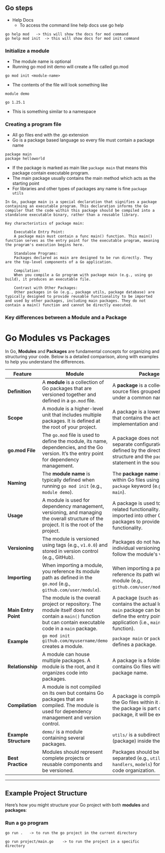 ## Go steps

- Help Docs
  - To access the command line help docs use go help
```
go help mod   -> this will show the docs for mod command
go help mod init  -> this will show docs for mod init command
```

### Initialize a module
- The module name is optional
- Running go mod init demo will create a file called go.mod

```
go mod init <module-name>
```

- The contents of the file will look something like
```
module demo

go 1.25.1
```
- This is something similar to a namespace

### Creating a program file
- All go files end with the .go extension
- Go is a package based language so every file must contain a package name
```
package main
package helloworld
```
- If the package is marked as main like `package main` that means this package contain executable program.
- The main package usually contains the main method which acts as the starting point
- For libraries and other types of packages any name is fine `package utils`
```
In Go, package main is a special declaration that signifies a package containing an executable program. This declaration informs the Go compiler that the code within this package should be compiled into a standalone executable binary, rather than a reusable library.

Key characteristics of package main:

    Executable Entry Point:
    A package main must contain a func main() function. This main() function serves as the entry point for the executable program, meaning the program's execution begins here.

    Standalone Programs:
    Packages declared as main are designed to be run directly. They are the top-level components of a Go application.

    Compilation:
    When you compile a Go program with package main (e.g., using go build), it produces an executable file.

    Contrast with Other Packages:
    Other packages in Go (e.g., package utils, package database) are typically designed to provide reusable functionality to be imported and used by other packages, including main packages. They do not contain a main() function and cannot be directly executed.
```

### Key differences between a Module and a Package
# Go Modules vs Packages

In Go, **Modules** and **Packages** are fundamental concepts for organizing and structuring your code. Below is a detailed comparison, along with examples to help you understand the differences.

| **Feature**                   | **Module**                                           | **Package**                                              |
|-------------------------------|------------------------------------------------------|----------------------------------------------------------|
| **Definition**                 | A **module** is a collection of Go packages that are versioned together and defined in a `go.mod` file. | A **package** is a collection of Go source files grouped together under a common name. |
| **Scope**                      | A module is a higher-level unit that includes multiple packages. It is defined at the root of your project. | A package is a lower-level unit that contains the actual implementation and logic. |
| **go.mod File**                | The `go.mod` file is used to define the module, its name, dependencies, and the Go version. It’s the entry point for dependency management. | A package does not have a separate configuration file; it’s defined by the directory structure and the `package` statement in the source files. |
| **Naming**                     | The **module name** is typically defined when running `go mod init` (e.g., `module demo`). | The **package name** is defined within Go files using the `package` keyword (e.g., `package main`). |
| **Usage**                      | A module is used for dependency management, versioning, and managing the overall structure of the project. It is the root of the project. | A package is used to group related functionality. It is imported into other Go files or packages to provide reusable functionality. |
| **Versioning**                 | The module is versioned using tags (e.g., `v1.0.0`) and stored in version control (e.g., GitHub). | Packages do not have individual versioning; they follow the module's version. |
| **Importing**                  | When importing a module, you reference its module path as defined in the `go.mod` (e.g., `github.com/user/module`). | When importing a package, you reference its path within the module (e.g., `github.com/user/module/utils`). |
| **Main Entry Point**           | The module is the overall project or repository. The module itself does not contain a `main()` function but can contain executable code in a `main` package. | A package (such as `main`) contains the actual logic. A `main` package can be used to define the entry point of a Go application (i.e., `main()` function). |
| **Example**                    | `go mod init github.com/myusername/demo` creates a module. | `package main` or `package utils` defines a package. |
| **Relationship**               | A module can house multiple packages. A module is the root, and it organizes code into packages. | A package is a folder that contains Go files with the same package name. |
| **Compilation**                | A module is not compiled on its own but contains Go packages that are compiled. The module is used for dependency management and version control. | A package is compiled when the Go files within it are built. If the package is part of a `main` package, it will be executed. |
| **Example Structure**          | `demo/` is a module containing several packages. | `utils/` is a subdirectory (package) inside the module. |
| **Best Practice**              | Modules should represent complete projects or reusable components and be versioned. | Packages should be logically separated (e.g., `utils`, `handlers`, `models`) for better code organization. |

---

## Example Project Structure

Here’s how you might structure your Go project with both **modules** and **packages**:



### Run a go program
```
go run .   -> to run the go project in the current directory

go run project/main.go    -> to run the project in a specific directory
```